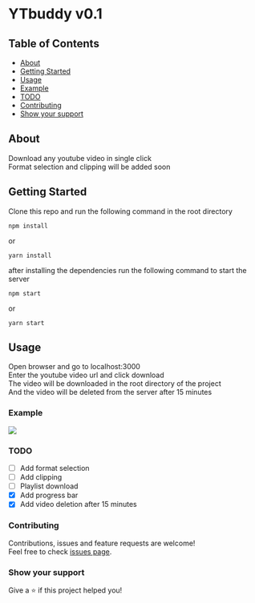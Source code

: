 # YTbuddy v0.1 

## Table of Contents

- [About](#about)
- [Getting Started](#getting_started)
- [Usage](#usage)
- [Example](#example)
- [TODO](#todo)
- [Contributing](../CONTRIBUTING.md)
- [Show your support](#support)

## About <a name = "about"></a>

Download any youtube video in single click <br>
Format selection and clipping will be added soon

## Getting Started <a name = "getting_started"></a>

Clone this repo and run the following command in the root directory

```
npm install
```
or 
```
yarn install
```
after installing the dependencies run the following command to start the server

```
npm start
```
or 
```
yarn start
```

## Usage <a name = "usage"></a>

Open browser and go to localhost:3000 <br>
Enter the youtube video url and click download <br>
The video will be downloaded in the root directory of the project <br>
And the video will be deleted from the server after 15 minutes

### Example <a name = "example"></a>

<img src="https://i.ibb.co/5182xGh/72ec3aca-f1b3-4663-8325-b38fd9152859.gif" />


### TODO <a name = "todo"></a>

- [ ] Add format selection
- [ ] Add clipping
- [ ] Playlist download
- [x] Add progress bar
- [x] Add video deletion after 15 minutes

### Contributing <a name = "contributing"></a>

Contributions, issues and feature requests are welcome!<br />Feel free to check [issues page](www.github.com/chnthkksn/ytbuddy-v0.1/issues). 

### Show your support 

Give a ⭐️ if this project helped you!
